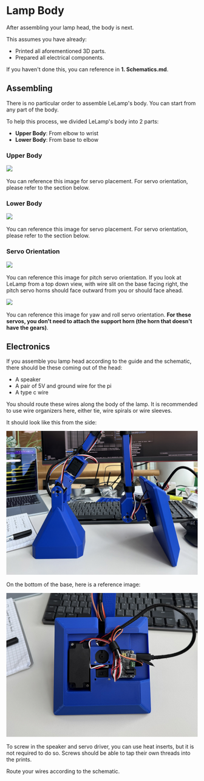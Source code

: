 # Lamp Body

After assembling your lamp head, the body is next.

This assumes you have already:

- Printed all aforementioned 3D parts.
- Prepared all electrical components.

If you haven't done this, you can reference in **1. Schematics.md**.

## Assembling

There is no particular order to assemble LeLamp's body. You can start from any part of the body.

To help this process, we divided LeLamp's body into 2 parts:

- **Upper Body**: From elbow to wrist
- **Lower Body**: From base to elbow

### Upper Body

![](./assets/images/body/1_body.jpg)

You can reference this image for servo placement. For servo orientation, please refer to the section below.

### Lower Body

![](./assets/images/body/2_body.jpg)

You can reference this image for servo placement. For servo orientation, please refer to the section below.

### Servo Orientation

![](./assets/images/body/3_body.jpg)

You can reference this image for pitch servo orientation. If you look at LeLamp from a top down view, with wire slit on the base facing right, the pitch servo horns should face outward from you or should face ahead.

![](./assets/images/body/4_body.jpg)

You can reference this image for yaw and roll servo orientation. **For these servos, you don't need to attach the support horn (the horn that doesn't have the gears)**.

## Electronics

If you assemble you lamp head according to the guide and the schematic, there should be these coming out of the head:

- A speaker
- A pair of 5V and ground wire for the pi
- A type c wire

You should route these wires along the body of the lamp. It is recommended to use wire organizers here, either tie, wire spirals or wire sleeves.

It should look like this from the side:

![](./assets/images/body/1_ref_body.jpg)

On the bottom of the base, here is a reference image:

![](./assets/images/body/2_ref_body.jpg)

To screw in the speaker and servo driver, you can use heat inserts, but it is not required to do so. Screws should be able to tap their own threads into the prints.

Route your wires according to the schematic.

